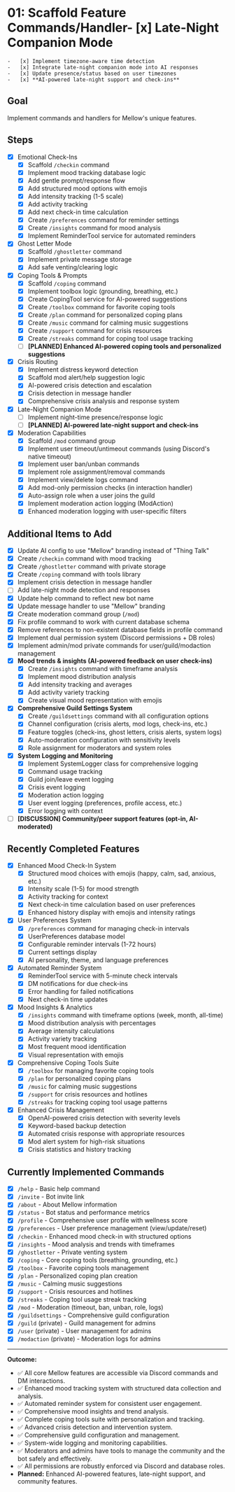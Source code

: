 # 01: Scaffold Feature Commands/Handler- [x] Late-Night Companion Mode

    -   [x] Implement timezone-aware time detection
    -   [x] Integrate late-night companion mode into AI responses
    -   [x] Update presence/status based on user timezones
    -   [x] **AI-powered late-night support and check-ins**

## Goal

Implement commands and handlers for Mellow's unique features.

## Steps

-   [x] Emotional Check-Ins
    -   [x] Scaffold `/checkin` command
    -   [x] Implement mood tracking database logic
    -   [x] Add gentle prompt/response flow
    -   [x] Add structured mood options with emojis
    -   [x] Add intensity tracking (1-5 scale)
    -   [x] Add activity tracking
    -   [x] Add next check-in time calculation
    -   [x] Create `/preferences` command for reminder settings
    -   [x] Create `/insights` command for mood analysis
    -   [x] Implement ReminderTool service for automated reminders
-   [x] Ghost Letter Mode
    -   [x] Scaffold `/ghostletter` command
    -   [x] Implement private message storage
    -   [x] Add safe venting/clearing logic
-   [x] Coping Tools & Prompts
    -   [x] Scaffold `/coping` command
    -   [x] Implement toolbox logic (grounding, breathing, etc.)
    -   [x] Create CopingTool service for AI-powered suggestions
    -   [x] Create `/toolbox` command for favorite coping tools
    -   [x] Create `/plan` command for personalized coping plans
    -   [x] Create `/music` command for calming music suggestions
    -   [x] Create `/support` command for crisis resources
    -   [x] Create `/streaks` command for coping tool usage tracking
    -   [ ] **[PLANNED] Enhanced AI-powered coping tools and personalized suggestions**
-   [x] Crisis Routing
    -   [x] Implement distress keyword detection
    -   [x] Scaffold mod alert/help suggestion logic
    -   [x] AI-powered crisis detection and escalation
    -   [x] Crisis detection in message handler
    -   [x] Comprehensive crisis analysis and response system
-   [x] Late-Night Companion Mode
    -   [ ] Implement night-time presence/response logic
    -   [ ] **[PLANNED] AI-powered late-night support and check-ins**
-   [x] Moderation Capabilities
    -   [x] Scaffold `/mod` command group
    -   [x] Implement user timeout/untimeout commands (using Discord's native timeout)
    -   [x] Implement user ban/unban commands
    -   [x] Implement role assignment/removal commands
    -   [x] Implement view/delete logs command
    -   [x] Add mod-only permission checks (in interaction handler)
    -   [x] Auto-assign role when a user joins the guild
    -   [x] Implement moderation action logging (ModAction)
    -   [x] Enhanced moderation logging with user-specific filters

## Additional Items to Add

-   [x] Update AI config to use "Mellow" branding instead of "Thing Talk"
-   [x] Create `/checkin` command with mood tracking
-   [x] Create `/ghostletter` command with private storage
-   [x] Create `/coping` command with tools library
-   [x] Implement crisis detection in message handler
-   [ ] Add late-night mode detection and responses
-   [x] Update help command to reflect new bot name
-   [x] Update message handler to use "Mellow" branding
-   [x] Create moderation command group (`/mod`)
-   [x] Fix profile command to work with current database schema
-   [x] Remove references to non-existent database fields in profile command
-   [x] Implement dual permission system (Discord permissions + DB roles)
-   [x] Implement admin/mod private commands for user/guild/modaction management
-   [x] **Mood trends & insights (AI-powered feedback on user check-ins)**
    -   [x] Create `/insights` command with timeframe analysis
    -   [x] Implement mood distribution analysis
    -   [x] Add intensity tracking and averages
    -   [x] Add activity variety tracking
    -   [x] Create visual mood representation with emojis
-   [x] **Comprehensive Guild Settings System**
    -   [x] Create `/guildsettings` command with all configuration options
    -   [x] Channel configuration (crisis alerts, mod logs, check-ins, etc.)
    -   [x] Feature toggles (check-ins, ghost letters, crisis alerts, system logs)
    -   [x] Auto-moderation configuration with sensitivity levels
    -   [x] Role assignment for moderators and system roles
-   [x] **System Logging and Monitoring**
    -   [x] Implement SystemLogger class for comprehensive logging
    -   [x] Command usage tracking
    -   [x] Guild join/leave event logging
    -   [x] Crisis event logging
    -   [x] Moderation action logging
    -   [x] User event logging (preferences, profile access, etc.)
    -   [x] Error logging with context
-   [ ] **[DISCUSSION] Community/peer support features (opt-in, AI-moderated)**

## Recently Completed Features

-   [x] Enhanced Mood Check-In System
    -   [x] Structured mood choices with emojis (happy, calm, sad, anxious, etc.)
    -   [x] Intensity scale (1-5) for mood strength
    -   [x] Activity tracking for context
    -   [x] Next check-in time calculation based on user preferences
    -   [x] Enhanced history display with emojis and intensity ratings
-   [x] User Preferences System
    -   [x] `/preferences` command for managing check-in intervals
    -   [x] UserPreferences database model
    -   [x] Configurable reminder intervals (1-72 hours)
    -   [x] Current settings display
    -   [x] AI personality, theme, and language preferences
-   [x] Automated Reminder System
    -   [x] ReminderTool service with 5-minute check intervals
    -   [x] DM notifications for due check-ins
    -   [x] Error handling for failed notifications
    -   [x] Next check-in time updates
-   [x] Mood Insights & Analytics
    -   [x] `/insights` command with timeframe options (week, month, all-time)
    -   [x] Mood distribution analysis with percentages
    -   [x] Average intensity calculations
    -   [x] Activity variety tracking
    -   [x] Most frequent mood identification
    -   [x] Visual representation with emojis
-   [x] Comprehensive Coping Tools Suite
    -   [x] `/toolbox` for managing favorite coping tools
    -   [x] `/plan` for personalized coping plans
    -   [x] `/music` for calming music suggestions
    -   [x] `/support` for crisis resources and hotlines
    -   [x] `/streaks` for tracking coping tool usage patterns
-   [x] Enhanced Crisis Management
    -   [x] OpenAI-powered crisis detection with severity levels
    -   [x] Keyword-based backup detection
    -   [x] Automated crisis response with appropriate resources
    -   [x] Mod alert system for high-risk situations
    -   [x] Crisis statistics and history tracking

## Currently Implemented Commands

-   [x] `/help` - Basic help command
-   [x] `/invite` - Bot invite link
-   [x] `/about` - About Mellow information
-   [x] `/status` - Bot status and performance metrics
-   [x] `/profile` - Comprehensive user profile with wellness score
-   [x] `/preferences` - User preference management (view/update/reset)
-   [x] `/checkin` - Enhanced mood check-in with structured options
-   [x] `/insights` - Mood analysis and trends with timeframes
-   [x] `/ghostletter` - Private venting system
-   [x] `/coping` - Core coping tools (breathing, grounding, etc.)
-   [x] `/toolbox` - Favorite coping tools management
-   [x] `/plan` - Personalized coping plan creation
-   [x] `/music` - Calming music suggestions
-   [x] `/support` - Crisis resources and hotlines
-   [x] `/streaks` - Coping tool usage streak tracking
-   [x] `/mod` - Moderation (timeout, ban, unban, role, logs)
-   [x] `/guildsettings` - Comprehensive guild configuration
-   [x] `/guild` (private) - Guild management for admins
-   [x] `/user` (private) - User management for admins
-   [x] `/modaction` (private) - Moderation logs for admins

---

**Outcome:**

-   ✅ All core Mellow features are accessible via Discord commands and DM interactions.
-   ✅ Enhanced mood tracking system with structured data collection and analysis.
-   ✅ Automated reminder system for consistent user engagement.
-   ✅ Comprehensive mood insights and trend analysis.
-   ✅ Complete coping tools suite with personalization and tracking.
-   ✅ Advanced crisis detection and intervention system.
-   ✅ Comprehensive guild configuration and management.
-   ✅ System-wide logging and monitoring capabilities.
-   ✅ Moderators and admins have tools to manage the community and the bot safely and effectively.
-   ✅ All permissions are robustly enforced via Discord and database roles.
-   **Planned:** Enhanced AI-powered features, late-night support, and community features.
